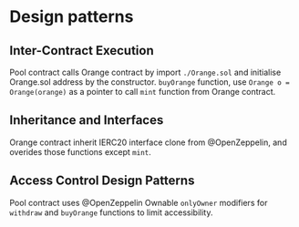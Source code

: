 # Design patterns

## Inter-Contract Execution

Pool contract calls Orange contract by import `./Orange.sol` and initialise Orange.sol address by the constructor. `buyOrange` function, use `Orange o = Orange(orange)` as a pointer to call `mint` function from Orange contract.

## Inheritance and Interfaces

Orange contract inherit IERC20 interface clone from @OpenZeppelin, and overides those functions except `mint`.

## Access Control Design Patterns

Pool contract uses @OpenZeppelin Ownable `onlyOwner` modifiers for `withdraw` and `buyOrange` functions to limit accessibility.
